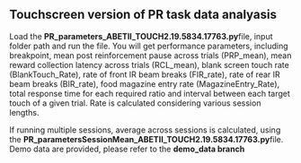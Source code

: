 ## Touchscreen version of PR task data analyasis
Load the **PR_parameters_ABETII_TOUCH2.19.5834.17763.py**file, input folder path and run the file. You will get performance parameters, including breakpoint, mean post reinforcement pause across trials (PRP_mean), mean reward collection latency across trials (RCL_mean), blank screen touch rate (BlankTouch_Rate), rate of front IR beam breaks (FIR_rate), rate of rear IR beam breaks (BIR_rate), food magazine entry rate (MagazineEntry_Rate), total response time for each required ratio and interval between each target touch of a given trial. Rate is calculated considering various session lengths. 

If running multiple sessions, average across sessions is calculated, using the **PR_parametersSessionMean_ABETII_TOUCH2.19.5834.17763.py**file. Demo data are provided, please refer to the **demo_data branch**
